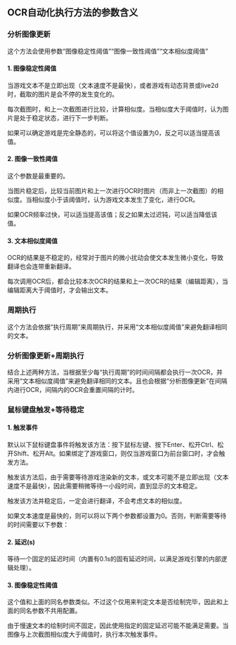 ## OCR自动化执行方法的参数含义

### 分析图像更新

这个方法会使用参数“图像稳定性阈值”“图像一致性阈值”“文本相似度阈值”

#### 1. 图像稳定性阈值

当游戏文本不是立即出现（文本速度不是最快），或者游戏有动态背景或live2d时，截取的图片是会不停的发生变化的。

每次截图时，和上一次截图进行比较，计算相似度。当相似度大于阈值时，认为图片是处于稳定状态，进行下一步判断。

如果可以确定游戏是完全静态的，可以将这个值设置为0，反之可以适当提高该值。

#### 2. 图像一致性阈值

这个参数是最重要的。

当图片稳定后，比较当前图片和上一次进行OCR时图片（而非上一次截图）的相似度。当相似度小于该阈值时，认为游戏文本发生了变化，进行OCR。

如果OCR频率过快，可以适当提高该值；反之如果太过迟钝，可以适当降低该值。

#### 3. 文本相似度阈值

OCR的结果是不稳定的，经常对于图片的微小扰动会使文本发生微小变化，导致翻译也会连带重新翻译。

每次调用OCR后，都会比较本次OCR的结果和上一次OCR的结果（编辑距离），当编辑距离大于阈值时，才会输出文本。


### 周期执行

这个方法会依据“执行周期”来周期执行，并采用“文本相似度阈值”来避免翻译相同的文本。


### 分析图像更新+周期执行

结合上述两种方法，当根据至少每“执行周期”的时间间隔都会执行一次OCR，并采用“文本相似度阈值”来避免翻译相同的文本。且也会根据“分析图像更新”在间隔内进行OCR，间隔内的OCR会重置间隔的计时。


### 鼠标键盘触发+等待稳定


#### 1. 触发事件

默认以下鼠标键盘事件将触发该方法：按下鼠标左键、按下Enter、松开Ctrl、松开Shift、松开Alt。如果绑定了游戏窗口，则仅当游戏窗口为前台窗口时，才会触发方法。

触发该方法后，由于需要等待游戏渲染新的文本，或文本可能不是立即出现（文本速度不是最快），因此需要稍微等待一小段时间，直到显示的文本稳定。

触发该方法并稳定后，一定会进行翻译，不会考虑文本的相似度。

如果文本速度是最快的，则可以将以下两个参数都设置为0。否则，判断需要等待的时间需要以下参数：


#### 2. 延迟(s)

等待一个固定的延迟时间（内置有0.1s的固有延迟时间，以满足游戏引擎的内部逻辑处理）。

#### 3. 图像稳定性阈值

这个值和上面的同名参数类似。不过这个仅用来判定文本是否绘制完毕，因此和上面的同名参数不共用配置。

由于慢速文本的绘制时间不固定，因此使用指定的固定延迟可能不能满足需要。当图像与上次截图相似度大于阈值时，执行本次触发事件。